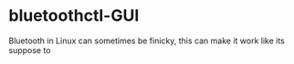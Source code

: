 # bluetoothctl-GUI
Bluetooth in Linux can sometimes be finicky, this can make it work like its suppose to

